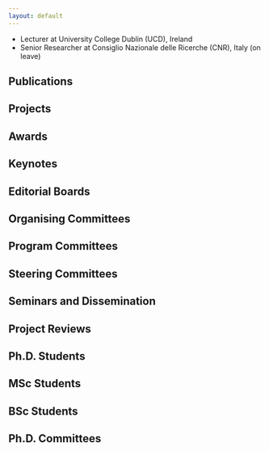 ```yaml
---
layout: default
---
```


- Lecturer at University College Dublin (UCD), Ireland
- Senior Researcher at Consiglio Nazionale delle Ricerche (CNR), Italy (on leave)

## Publications

## Projects

## Awards

## Keynotes

## Editorial Boards

## Organising Committees

## Program Committees

## Steering Committees

## Seminars and Dissemination

## Project Reviews

## Ph.D. Students

## MSc Students

## BSc Students

## Ph.D. Committees





